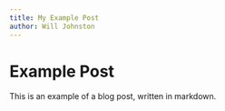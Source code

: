 ```yaml
---
title: My Example Post
author: Will Johnston
---
```


# Example Post

This is an example of a blog post, written in markdown.
